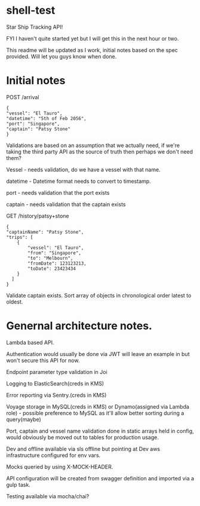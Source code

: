 # shell-test
Star Ship Tracking API!

FYI I haven't quite started yet but I will get this in the next hour or two.

This readme will be updated as I work, initial notes based on the spec provided. Will let you guys know when done.

# Initial notes

POST /arrival
```
{
"vessel": "El Tauro",
"datetime": "5th of Feb 2056",
"port": "Singapore",
"captain": "Patsy Stone"
}
```
Validations are based on an assumption that we actually need, if we're taking the third party API as the source of truth then perhaps we don't need them?

Vessel - needs validation, do we have a vessel with that name. 

datetime - Datetime format needs to convert to timestamp.

port - needs validation that the port exists

captain - needs validation that the captain exists

GET /history/patsy+stone
```
{
"captainName": "Patsy Stone",
"trips": [
    {
        "vessel": "El Tauro",
        "from": "Singapore",
        "to": "Melbourn",
        "fromDate": 123123213,
        "toDate": 23423434
    }
  ]
}
```

Validate captain exists.
Sort array of objects in chronological order latest to oldest.

# Genernal architecture notes.

Lambda based API.

Authentication would usually be done via JWT will leave an example in but won't secure this API for now.

Endpoint parameter type validation in Joi

Logging to ElasticSearch(creds in KMS) 

Error reporting via Sentry.(creds in KMS)

Voyage storage in MySQL(creds in KMS) or Dynamo(assigned via Lambda role) - possible preference to MySQL as it'll allow better sorting during a query(maybe)

Port, captain and vessel name validation done in static arrays held in config, would obviously be moved out to tables for production usage.

Dev and offline available via sls offline but pointing at Dev aws infrastructure configured for env vars.

Mocks queried by using X-MOCK-HEADER.

API configuration will be created from swagger definition and imported via a gulp task.

Testing available via mocha/chai?

